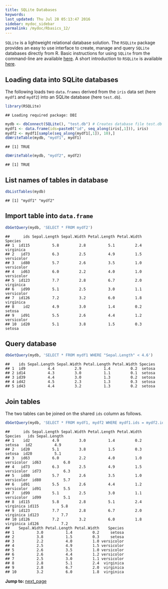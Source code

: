 ```yaml
---
title: SQLite Databases
keywords: 
last_updated: Thu Jul 28 05:13:47 2016
sidebar: mydoc_sidebar
permalink: /mydoc/Rbasics_12/
---
```


`SQLite` is a lightweight relational database solution. The `RSQLite` package provides an easy to use interface to create, manage and query `SQLite` databases directly from R. Basic instructions
for using `SQLite` from the command-line are available [here](https://www.sqlite.org/cli.html). A short introduction to `RSQLite` is available [here](https://github.com/rstats-db/RSQLite/blob/master/vignettes/RSQLite.Rmd).

## Loading data into SQLite databases

The following loads two `data.frames` derived from the `iris` data set (here `mydf1` and `mydf2`) 
into an SQLite database (here `test.db`).


```r
library(RSQLite)
```

```
## Loading required package: DBI
```

```r
mydb <- dbConnect(SQLite(), "test.db") # Creates database file test.db
mydf1 <- data.frame(ids=paste0("id", seq_along(iris[,1])), iris)
mydf2 <- mydf1[sample(seq_along(mydf1[,1]), 10),]
dbWriteTable(mydb, "mydf1", mydf1)
```

```
## [1] TRUE
```

```r
dbWriteTable(mydb, "mydf2", mydf2)
```

```
## [1] TRUE
```

## List names of tables in database


```r
dbListTables(mydb)
```

```
## [1] "mydf1" "mydf2"
```

## Import table into `data.frame`


```r
dbGetQuery(mydb, 'SELECT * FROM mydf2')
```

```
##      ids Sepal.Length Sepal.Width Petal.Length Petal.Width    Species
## 1  id115          5.8         2.8          5.1         2.4  virginica
## 2   id73          6.3         2.5          4.9         1.5 versicolor
## 3   id80          5.7         2.6          3.5         1.0 versicolor
## 4   id63          6.0         2.2          4.0         1.0 versicolor
## 5  id123          7.7         2.8          6.7         2.0  virginica
## 6   id99          5.1         2.5          3.0         1.1 versicolor
## 7  id126          7.2         3.2          6.0         1.8  virginica
## 8    id2          4.9         3.0          1.4         0.2     setosa
## 9   id91          5.5         2.6          4.4         1.2 versicolor
## 10  id20          5.1         3.8          1.5         0.3     setosa
```

## Query database


```r
dbGetQuery(mydb, 'SELECT * FROM mydf1 WHERE "Sepal.Length" < 4.6')
```

```
##    ids Sepal.Length Sepal.Width Petal.Length Petal.Width Species
## 1  id9          4.4         2.9          1.4         0.2  setosa
## 2 id14          4.3         3.0          1.1         0.1  setosa
## 3 id39          4.4         3.0          1.3         0.2  setosa
## 4 id42          4.5         2.3          1.3         0.3  setosa
## 5 id43          4.4         3.2          1.3         0.2  setosa
```

## Join tables

The two tables can be joined on the shared `ids` column as follows. 


```r
dbGetQuery(mydb, 'SELECT * FROM mydf1, mydf2 WHERE mydf1.ids = mydf2.ids')
```

```
##      ids Sepal.Length Sepal.Width Petal.Length Petal.Width    Species   ids Sepal.Length
## 1    id2          4.9         3.0          1.4         0.2     setosa   id2          4.9
## 2   id20          5.1         3.8          1.5         0.3     setosa  id20          5.1
## 3   id63          6.0         2.2          4.0         1.0 versicolor  id63          6.0
## 4   id73          6.3         2.5          4.9         1.5 versicolor  id73          6.3
## 5   id80          5.7         2.6          3.5         1.0 versicolor  id80          5.7
## 6   id91          5.5         2.6          4.4         1.2 versicolor  id91          5.5
## 7   id99          5.1         2.5          3.0         1.1 versicolor  id99          5.1
## 8  id115          5.8         2.8          5.1         2.4  virginica id115          5.8
## 9  id123          7.7         2.8          6.7         2.0  virginica id123          7.7
## 10 id126          7.2         3.2          6.0         1.8  virginica id126          7.2
##    Sepal.Width Petal.Length Petal.Width    Species
## 1          3.0          1.4         0.2     setosa
## 2          3.8          1.5         0.3     setosa
## 3          2.2          4.0         1.0 versicolor
## 4          2.5          4.9         1.5 versicolor
## 5          2.6          3.5         1.0 versicolor
## 6          2.6          4.4         1.2 versicolor
## 7          2.5          3.0         1.1 versicolor
## 8          2.8          5.1         2.4  virginica
## 9          2.8          6.7         2.0  virginica
## 10         3.2          6.0         1.8  virginica
```


<div class="tags">
<b>Jump to: </b>
<a href="../../mydoc/Rbasics_13/" class="btn btn-default navbar-btn cursorNorm" role="button">next_page</a>
</div>
